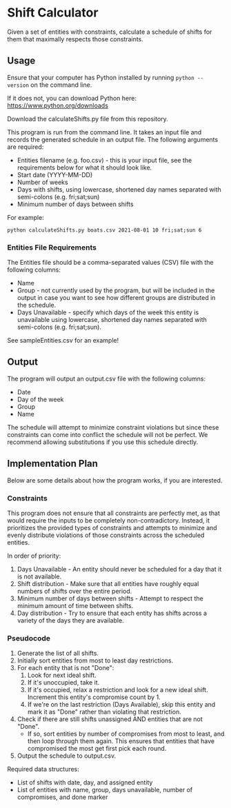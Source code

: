 # Shift Calculator
Given a set of entities with constraints, calculate a schedule of shifts for them that maximally respects those constraints.

## Usage
Ensure that your computer has Python installed by running `python --version` on the command line.

If it does not, you can download Python here: https://www.python.org/downloads

Download the calculateShifts.py file from this repository.

This program is run from the command line. It takes an input file and records the generated schedule in an output file. The following arguments are required:
- Entities filename (e.g. foo.csv) - this is your input file, see the requirements below for what it should look like.
- Start date (YYYY-MM-DD)
- Number of weeks
- Days with shifts, using lowercase, shortened day names separated with semi-colons (e.g. fri;sat;sun)
- Minimum number of days between shifts

For example:
```
python calculateShifts.py boats.csv 2021-08-01 10 fri;sat;sun 6
```

### Entities File Requirements
The Entities file should be a comma-separated values (CSV) file with the following columns:
- Name
- Group - not currently used by the program, but will be included in the output in case you want to see how different groups are distributed in the schedule.
- Days Unavailable - specify which days of the week this entity is unavailable using lowercase, shortened day names separated with semi-colons (e.g. fri;sat;sun).

See sampleEntities.csv for an example!

## Output
The program will output an output.csv file with the following columns:
- Date
- Day of the week
- Group
- Name

The schedule will attempt to minimize constraint violations but since these constraints can come into conflict the schedule will not be perfect. We recommend allowing substitutions if you use this schedule directly.

## Implementation Plan
Below are some details about how the program works, if you are interested.

### Constraints
This program does not ensure that all constraints are perfectly met, as that would require the inputs to be completely non-contradictory. Instead, it prioritizes the provided types of constraints and attempts to minimize and evenly distribute violations of those constraints across the scheduled entities.

In order of priority:
1. Days Unavailable - An entity should never be scheduled for a day that it is not available.
1. Shift distribution - Make sure that all entities have roughly equal numbers of shifts over the entire period.
1. Minimum number of days between shifts - Attempt to respect the minimum amount of time between shifts.
1. Day distribution - Try to ensure that each entity has shifts across a variety of the days they are available.

### Pseudocode
1. Generate the list of all shifts.
1. Initially sort entities from most to least day restrictions.
1. For each entity that is not "Done":
   1. Look for next ideal shift.
   1. If it's unoccupied, take it.
   1. If it's occupied, relax a restriction and look for a new ideal shift. Increment this entity's compromise count by 1.
   1. If we're on the last restriction (Days Available), skip this entity and mark it as "Done" rather than violating that restriction.
1. Check if there are still shifts unassigned AND entities that are not "Done".
    - If so, sort entities by number of compromises from most to least, and then loop through them again. This ensures that entities that have compromised the most get first pick each round.
1. Output the schedule to output.csv.

Required data structures:
- List of shifts with date, day, and assigned entity
- List of entities with name, group, days unavailable, number of compromises, and done marker
